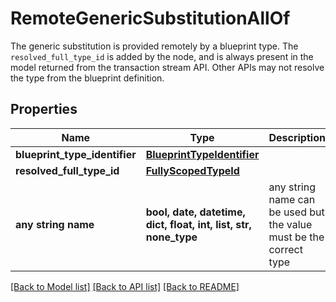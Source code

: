 # RemoteGenericSubstitutionAllOf

The generic substitution is provided remotely by a blueprint type. The `resolved_full_type_id` is added by the node, and is always present in the model returned from the transaction stream API. Other APIs may not resolve the type from the blueprint definition.  

## Properties
Name | Type | Description | Notes
------------ | ------------- | ------------- | -------------
**blueprint_type_identifier** | [**BlueprintTypeIdentifier**](BlueprintTypeIdentifier.md) |  | 
**resolved_full_type_id** | [**FullyScopedTypeId**](FullyScopedTypeId.md) |  | [optional] 
**any string name** | **bool, date, datetime, dict, float, int, list, str, none_type** | any string name can be used but the value must be the correct type | [optional]

[[Back to Model list]](../README.md#documentation-for-models) [[Back to API list]](../README.md#documentation-for-api-endpoints) [[Back to README]](../README.md)


